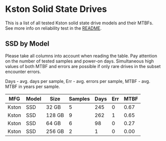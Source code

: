 Kston Solid State Drives
========================

This is a list of all tested Kston solid state drive models and their MTBFs. See
more info on reliability test in the [README](https://github.com/bsdhw/SMART).

SSD by Model
------------

Please take all columns into account when reading the table. Pay attention on the
number of tested samples and power-on days. Simultaneous high values of both MTBF
and errors are possible if only rare drives in the subset encounter errors.

Days - avg. days per sample,
Err  - avg. errors per sample,
MTBF - avg. MTBF in years per sample.

| MFG       | Model              | Size   | Samples | Days  | Err   | MTBF |
|-----------|--------------------|--------|---------|-------|-------|------|
| Kston     | SSD                | 32 GB  | 5       | 245   | 0     | 0.67   |
| Kston     | SSD                | 128 GB | 9       | 262   | 1     | 0.65   |
| Kston     | SSD                | 64 GB  | 6       | 98    | 0     | 0.27   |
| Kston     | SSD                | 256 GB | 2       | 1     | 0     | 0.00   |
